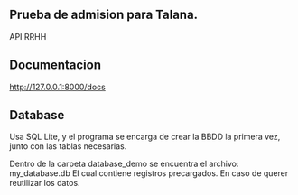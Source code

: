 ## Prueba de admision para Talana.

API RRHH

## Documentacion
http://127.0.0.1:8000/docs

## Database
Usa SQL Lite, y el programa se encarga de crear la BBDD la primera vez, junto con las tablas necesarias.

Dentro de la carpeta database_demo se encuentra el archivo: my_database.db
El cual contiene registros precargados. En caso de querer reutilizar los datos.

